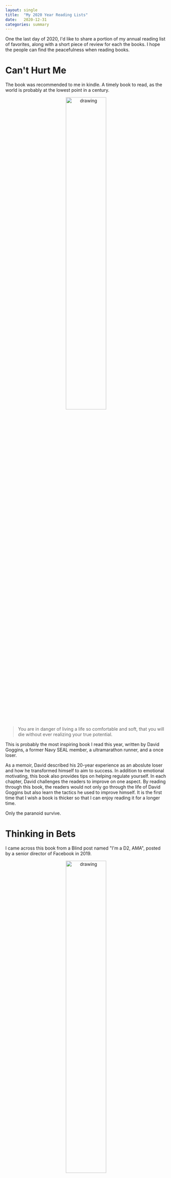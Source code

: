 ```yaml
---
layout: single
title:  "My 2020 Year Reading Lists"
date:   2020-12-31
categories: summary
---
```


One the last day of 2020, I'd like to share a portion of my annual reading list of favorites, along with a short piece of review for each the books. I hope the people can find the peacefulness when reading books.

# Can't Hurt Me

The book was recommended to me in kindle. A timely book to read, as the world is probably at the lowest point in a century.

<p align="center">
    <img src="/assets/images/2020-year-end-lists/cannot_hurt_me.jpg" alt="drawing" width="50%"/>
</p>

> You are in danger of living a life so comfortable and soft, that you will die without ever realizing your true potential.


This is probably the most inspiring book I read this year, written by David Goggins, a former Navy SEAL member, a ultramarathon runner, and a once loser.

As a memoir, David described his 20-year experience as an aboslute loser and how he transformed himself to aim to success. In addition to emotional motivating, this book also provides tips on helping regulate yourself. In each chapter, David challenges the readers to improve on one aspect. By reading through this book, the readers would not only go through the life of David Goggins but also learn the tactics he used to improve himself. It is the first time that I wish a book is thicker so that I can enjoy reading it for a longer time.

Only the paranoid survive.

# Thinking in Bets

I came across this book from a Blind post named "I'm a D2, AMA", posted by a senior director of Facebook in 2019.

<p align="center">
    <img src="/assets/images/2020-year-end-lists/thinking_in_bets.jpg" alt="drawing" width="50%"/>
</p>

> When you are facing complex problems, they are no longer as easy as black-or-white questions. In most of such cases, you have do make decisions or take actions based on the incomplete information.

A really great book that clearly conveys some useful perspectives of thought process:

* Estimating the distribution of the possible outcomes. When there are uncertainty, it simply impossible to make deterministic prediction about the outcome. A more realistic strategy is to estimate the distribution and make decisions based on that. This philosophy is exactly how modern artificial intelligence (more specifically, reinforcement learning) systems work.

* Decouple the quality of decision making and the outcome. In an uncertain world, it is not uncommon that one get a bad result with good decision making, or one get a good result with a bad decision making. Don't be blinded by the outcomes and don't forget to have a retrospect to understand the influence of decision making on the outcomes.

* Embrace diversity when making decisions and avoid confirmation bias. Listen to the perspective of another side can help find the blind spots the current planning.

* Conduct backcasting (assume success and then think about what makes it succeeds) and pre-morten (assume failure and then think about what makes it fails) could be useful to dive into the detailed action items or potential preventions of the failure.


# The Ride of a Lifetime

This book was recommended by my manager.

<p align="center">
    <img src="/assets/images/2020-year-end-lists/the_ride_of_a_lifetime.jpg" alt="drawing" width="50%"/>
</p>

> No matter who we become or what we accomplish, we still feel that we’re essentially the kid we were at some simpler time long ago. Somehow that’s the trick of leadership, too, I think, to hold on to that awareness of yourself even as the world tells you how powerful and important you are. The moment you start to believe it all too much, the moment you look yourself in the mirror and see a title emblazoned on your forehead, you’ve lost your way. That may be the hardest but also the most necessary lesson to keep in mind, that wherever you are along the path, you’re the same person you’ve always been.

A memoir written by Disney CEO Bob Iger. Bob is not an old-school executive that focus on company's stability. Instead, he is a risky seeking person that made multiple bold moves during his career, including the acquire of Pixar, Lucas film, Marvel, and the launching and consolidation of Disney streaming services Disney+/Hulu/ESPN.

Based on his 40+ year career, Bob summarized 10 merits that a true leader should have. Each of the merits is explained with a few real scenarios that he encountered during his career. His principles of true leadership are listed as follows:
- Optimism
- Courage
- Focus
- Decisiveness
- Curiosity
- Fairness
- Thoughtfulness
- Authenticity
- The relentless pursuit of perfection
- Integrity


# The Effective Engineer

I came across this book in a reading list I found online that I cannot recall the exact source. A good book for new engineers.

<p align="center">
    <img src="/assets/images/2020-year-end-lists/the_effective_engineer.jpg" alt="drawing" width="50%"/>
</p>

> Time is our most finite asset, and "leverage" - the value we produce per unit time - allows us to direct our time toward what matters most. 

This is a book written by an engineer and for the engineers, but it has nothing to do with the technical skills. It is a book discussing the strategy of increasing engineers' "leverage" from various aspects, including: planning, measuring, onboarding, automation, debriefing, etc. This strategy can be actually applied beyond engineering and to problem solving in general.

Many of what's written in this book should be something you had experienced if you were a senior engineer, but they are still good organized advices for experienced engineers for the retrospective purpose. 

# The Manager's Path: A Guide for Tech Leaders Navigating Growth and Change

A book was recommended by my manager in 2019, and I finally finished it in 2020.

<p align="center">
    <img src="/assets/images/2020-year-end-lists/the_manager_path.jpg" alt="drawing" width="50%"/>
</p>

> Be able to manage yourself if you want to be good at managing others. 
> Get good at taking your ego out of the conversation.
> Find a clear view of a complex situation. See past your interpretations and the stories you're telling yourself.
> If you want to be able to tell people hard things and have them hear what you have to say, you must be able to tell them without embellishing the facts with your storyline.

It's a long journey and a non-stop learning process along the leadership career. Leadership is an art, but it doesn't mean there isn't any pattern. From mentor to senior leadership, there is a tremendous amount of new skills to learn in order to be capable of the role at each stage. Luckily, we have experienced leaders to share their experiences and enable us to take less detour during our journey.

Leadership skills are not just for managers, they are also mandetory skills for senior individual contributos. This book provides great tactics and strategies by walking through the leadership skills needed along the career step-by-step, from mentor, to tech lead, to manager of a team, to manager of multiple teams, to manager of managers, and finally to the VP/CTO land.


# Big Debt Crises

<p align="center">
    <img src="/assets/images/2020-year-end-lists/big_debt_crises.jpg" alt="drawing" width="50%"/>
</p>

> The history is repeating itself. If you cannot find any patterns of the ongoing event, you are just not looking back the history long enough. 

This is more like a history book, describing the history of the world's economy over the past 200 years. 

Every crisis is also an opporunity.

<p align="center">
    <img src="/assets/images/2020-year-end-lists/empires_raise_and_decline.png" alt="drawing"/>
</p>

# Last but not least
> 尽信书，不如无书。 -孟子·尽心下